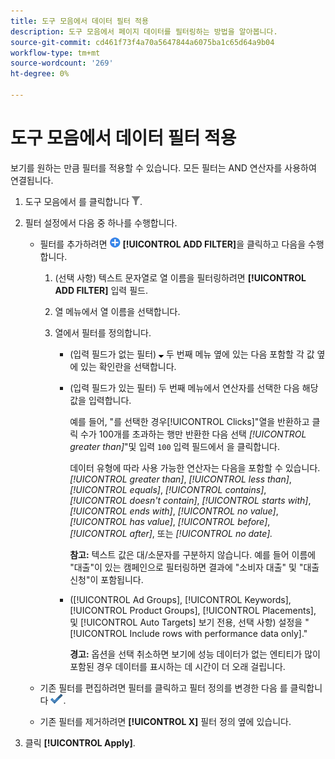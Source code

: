 ```yaml
---
title: 도구 모음에서 데이터 필터 적용
description: 도구 모음에서 페이지 데이터를 필터링하는 방법을 알아봅니다.
source-git-commit: cd461f73f4a70a5647844a6075ba1c65d64a9b04
workflow-type: tm+mt
source-wordcount: '269'
ht-degree: 0%

---
```


# 도구 모음에서 데이터 필터 적용

보기를 원하는 만큼 필터를 적용할 수 있습니다. 모든 필터는 AND 연산자를 사용하여 연결됩니다.

1. 도구 모음에서 를 클릭합니다 ![필터](/help/search-social-commerce/assets/filter.png "필터").

1. 필터 설정에서 다음 중 하나를 수행합니다.

   * 필터를 추가하려면 ![필터 추가](/help/search-social-commerce/assets/add.png "필터 추가") **[!UICONTROL ADD FILTER]**&#x200B;을 클릭하고 다음을 수행합니다.

      1. (선택 사항) 텍스트 문자열로 열 이름을 필터링하려면 **[!UICONTROL ADD FILTER]** 입력 필드.

      1. 열 메뉴에서 열 이름을 선택합니다.

      1. 열에서 필터를 정의합니다.

         * (입력 필드가 없는 필터) ![아래쪽 화살표](/help/search-social-commerce/assets/arrow-down-expand.png "아래쪽 화살표") 두 번째 메뉴 옆에 있는 다음 포함할 각 값 옆에 있는 확인란을 선택합니다.

         * (입력 필드가 있는 필터) 두 번째 메뉴에서 연산자를 선택한 다음 해당 값을 입력합니다.

            예를 들어, &quot;를 선택한 경우[!UICONTROL Clicks]&quot;열을 반환하고 클릭 수가 100개를 초과하는 행만 반환한 다음 선택 *[!UICONTROL greater than]*&quot;및 입력 `100` 입력 필드에서 을 클릭합니다.

            데이터 유형에 따라 사용 가능한 연산자는 다음을 포함할 수 있습니다. *[!UICONTROL greater than]*, *[!UICONTROL less than]*, *[!UICONTROL equals]*, *[!UICONTROL contains]*, *[!UICONTROL doesn't contain]*, *[!UICONTROL starts with]*, *[!UICONTROL ends with]*, *[!UICONTROL no value]*, *[!UICONTROL has value]*, *[!UICONTROL before]*, *[!UICONTROL after]*, 또는 *[!UICONTROL no date].*

            **참고:** 텍스트 값은 대/소문자를 구분하지 않습니다. 예를 들어 이름에 &quot;대출&quot;이 있는 캠페인으로 필터링하면 결과에 &quot;소비자 대출&quot; 및 &quot;대출 신청&quot;이 포함됩니다.

         * ([!UICONTROL Ad Groups], [!UICONTROL Keywords], [!UICONTROL Product Groups], [!UICONTROL Placements], 및 [!UICONTROL Auto Targets] 보기 전용, 선택 사항) 설정을 &quot;[!UICONTROL Include rows with performance data only].&quot;

            **경고:** 옵션을 선택 취소하면 보기에 성능 데이터가 없는 엔티티가 많이 포함된 경우 데이터를 표시하는 데 시간이 더 오래 걸립니다.
   * 기존 필터를 편집하려면 필터를 클릭하고 필터 정의를 변경한 다음 를 클릭합니다 ![필터 업데이트](/help/search-social-commerce/assets/select.png "필터 업데이트").

   * 기존 필터를 제거하려면 **[!UICONTROL X]** 필터 정의 옆에 있습니다.


1. 클릭 **[!UICONTROL Apply]**.
